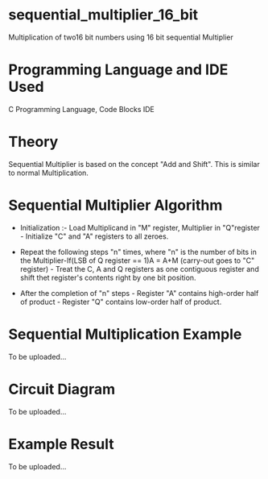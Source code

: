# sequential_multiplier_16_bit
Multiplication of two16 bit numbers using 16 bit sequential Multiplier

# Programming Language and IDE Used

C Programming Language, Code Blocks IDE

# Theory

Sequential Multiplier is based on the concept "Add and Shift". This is similar to normal Multiplication.

# Sequential Multiplier Algorithm

* Initialization :- Load Multiplicand in "M" register, Multiplier in "Q"register - Initialize "C" and "A" registers to all zeroes.

* Repeat the following steps "n" times, where "n" is the number of bits in the Multiplier-If(LSB of Q register == 1)A = A+M (carry-out goes to "C" register) - Treat the C, A and Q registers as one contiguous register and shift thet register's contents right by one bit position.

* After the completion of "n" steps - Register "A" contains high-order half of product - Register "Q" contains low-order half of product.

# Sequential Multiplication Example

To be uploaded...

# Circuit Diagram

To be uploaded...

# Example Result

To be uploaded...
